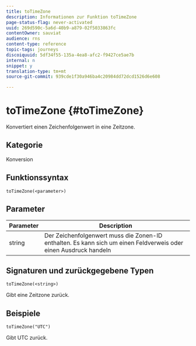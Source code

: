 ```yaml
---
title: toTimeZone
description: Informationen zur Funktion toTimeZone
page-status-flag: never-activated
uuid: 269d590c-5a6d-40b9-a879-02f5033863fc
contentOwner: sauviat
audience: rns
content-type: reference
topic-tags: journeys
discoiquuid: 5df34f55-135a-4ea8-afc2-f9427ce5ae7b
internal: n
snippet: y
translation-type: tm+mt
source-git-commit: 939cde1f30a946ba4c20984dd72dcd1526d6e608

---
```



# toTimeZone {#toTimeZone}

Konvertiert einen Zeichenfolgenwert in eine Zeitzone.

## Kategorie

Konversion

## Funktionssyntax

`toTimeZone(<parameter>)`

## Parameter

| Parameter | Description |
|--- |--- |
| string | Der Zeichenfolgenwert muss die Zonen-ID enthalten. Es kann sich um einen Feldverweis oder einen Ausdruck handeln |

## Signaturen und zurückgegebene Typen

`toTimeZone(<string>)`

Gibt eine Zeitzone zurück.

## Beispiele

`toTimeZone("UTC")`

Gibt UTC zurück.
